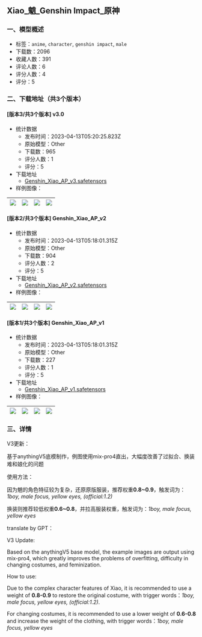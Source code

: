 ## Xiao_魈_Genshin Impact_原神
### 一、模型概述

- 标签：`anime`, `character`, `genshin impact`, `male`
- 下载数：2096
- 收藏人数：391
- 评论人数：6
- 评分人数：4
- 评分：5

### 二、下载地址（共3个版本）

#### [版本3/共3个版本] v3.0

- 统计数据
  - 发布时间：2023-04-13T05:20:25.823Z
  - 原始模型：Other
  - 下载数：965
  - 评分人数：1
  - 评分：5
- 下载地址
  - [Genshin_Xiao_AP_v3.safetensors](https://civitai.com/api/download/models/44324)
- 样例图像：

| <img src="https://image.civitai.com/xG1nkqKTMzGDvpLrqFT7WA/7e687398-667b-4587-db56-f3a75654ff00/width=450/483447.jpeg" /> | <img src="https://image.civitai.com/xG1nkqKTMzGDvpLrqFT7WA/b3f69f86-ac15-483b-6689-35b7ce076800/width=450/483449.jpeg" /> | <img src="https://image.civitai.com/xG1nkqKTMzGDvpLrqFT7WA/405c1a33-2182-44ea-e2f5-75a99f171900/width=450/483452.jpeg" /> | <img src="https://image.civitai.com/xG1nkqKTMzGDvpLrqFT7WA/3db28c60-57a4-415f-3a43-40df2b499a00/width=450/483455.jpeg" /> |
| ---- | ---- | ---- | ---- |

#### [版本2/共3个版本] Genshin_Xiao_AP_v2

- 统计数据
  - 发布时间：2023-04-13T05:18:01.315Z
  - 原始模型：Other
  - 下载数：904
  - 评分人数：2
  - 评分：5
- 下载地址
  - [Genshin_Xiao_AP_v2.safetensors](https://civitai.com/api/download/models/15154)
- 样例图像：

| <img src="https://image.civitai.com/xG1nkqKTMzGDvpLrqFT7WA/158ceb5a-dca4-4124-61d7-0b9c74aa6b00/width=450/149187.jpeg" /> | <img src="https://image.civitai.com/xG1nkqKTMzGDvpLrqFT7WA/84ae5b81-cf83-4e7c-7f59-2d0a634d6c00/width=450/149186.jpeg" /> | <img src="https://image.civitai.com/xG1nkqKTMzGDvpLrqFT7WA/ae381fd2-0666-4eae-b7a7-435749227c00/width=450/149185.jpeg" /> | <img src="https://image.civitai.com/xG1nkqKTMzGDvpLrqFT7WA/f9acb427-c565-427f-96b4-7c6255f7de00/width=450/149184.jpeg" /> |
| ---- | ---- | ---- | ---- |

#### [版本1/共3个版本] Genshin_Xiao_AP_v1

- 统计数据
  - 发布时间：2023-04-13T05:18:01.315Z
  - 原始模型：Other
  - 下载数：227
  - 评分人数：1
  - 评分：5
- 下载地址
  - [Genshin_Xiao_AP_v1.safetensors](https://civitai.com/api/download/models/13591)
- 样例图像：

| <img src="https://image.civitai.com/xG1nkqKTMzGDvpLrqFT7WA/9eba8eed-7f36-4f48-22f9-3def2e2eb000/width=450/131452.jpeg" /> | <img src="https://image.civitai.com/xG1nkqKTMzGDvpLrqFT7WA/61bfee95-9c23-41a8-2598-dd51abaa9100/width=450/131447.jpeg" /> | <img src="https://image.civitai.com/xG1nkqKTMzGDvpLrqFT7WA/d025a3d1-6927-4f35-4045-0de01ce26d00/width=450/131451.jpeg" /> | <img src="https://image.civitai.com/xG1nkqKTMzGDvpLrqFT7WA/ae4fb131-ecc9-4d35-12b9-749f9af5ed00/width=450/131450.jpeg" /> |
| ---- | ---- | ---- | ---- |


### 三、详情
<p>V3更新：</p><p>基于anythingV5底模制作，例图使用mix-pro4直出，大幅度改善了过拟合、换装难和娘化的问题</p><p></p><p>使用方法：</p><p>因为魈的角色特征较为复杂，还原原版服装，推荐权重<strong>0.8~0.9</strong>，触发词为：<em>1boy, male focus, yellow eyes, (official:1.2)</em></p><p>换装则推荐较低权重<strong>0.6~0.8</strong>，并拉高服装权重，触发词为：<em>1boy, male focus, yellow eyes</em></p><p></p><p>translate by GPT：</p><p>V3 Update:</p><p>Based on the anythingV5 base model, the example images are output using mix-pro4, which greatly improves the problems of overfitting, difficulty in changing costumes, and feminization.</p><p></p><p>How to use:</p><p>Due to the complex character features of Xiao, it is recommended to use a weight of <strong>0.8-0.9</strong> to restore the original costume, with trigger words：<em>1boy, male focus, yellow eyes, (official:1.2)</em>.</p><p>For changing costumes, it is recommended to use a lower weight of <strong>0.6-0.8</strong> and increase the weight of the clothing, with trigger words：<em>1boy, male focus, yellow eyes</em></p>